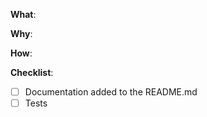 <!--
Thanks for your interest in the project. Bugs filed and PRs submitted are appreciated!

Please make sure that you are familiar with and follow the Code of Conduct for
this project (found in the CODE_OF_CONDUCT.md file).

Also, please make sure you're familiar with and follow the instructions in the
contributing guidelines (found in the CONTRIBUTING.md file).

Please fill out the information below to expedite the review and (hopefully)
merge of your pull request!
-->

<!-- What changes are being made? (What feature/bug is being fixed here?) -->

**What**:

<!-- Why are these changes necessary? -->

**Why**:

<!-- How were these changes implemented? -->

**How**:

<!-- Have you done all of these things?  -->

**Checklist**:

<!-- add "N/A" to the end of each line that's irrelevant to your changes -->

<!-- to check an item, place an "x" in the box like so: "- [x] Documentation" -->

- [ ] Documentation added to the README.md
- [ ] Tests

<!-- feel free to add additional comments -->